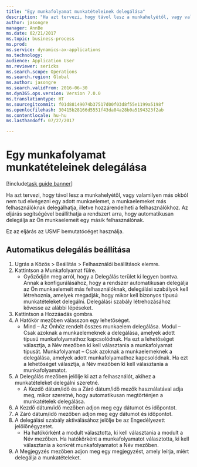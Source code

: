 ```yaml
--- 
title: "Egy munkafolyamat munkatételeinek delegálása"
description: "Ha azt tervezi, hogy távol lesz a munkahelyétől, vagy valamilyen más okból nem tud elvégezni egy adott munkaelemet, a munkaelemeket más felhasználóknak delegálhatja, illetve hozzárendelheti a felhasználókhoz."
author: jasongre
manager: AnnBe
ms.date: 02/21/2017
ms.topic: business-process
ms.prod: 
ms.service: dynamics-ax-applications
ms.technology: 
audience: Application User
ms.reviewer: sericks
ms.search.scope: Operations
ms.search.region: Global
ms.author: jasongre
ms.search.validFrom: 2016-06-30
ms.dyn365.ops.version: Version 7.0.0
ms.translationtype: HT
ms.sourcegitcommit: f01d88149074b37517d00f03d8f55e1199a5198f
ms.openlocfilehash: 30415b28166d5551f43da04a28b0a5194323f2ab
ms.contentlocale: hu-hu
ms.lasthandoff: 07/27/2017

---
```

# <a name="delegate-work-items-in-a-workflow"></a>Egy munkafolyamat munkatételeinek delegálása

[!include[task guide banner](../../includes/task-guide-banner.md)]

Ha azt tervezi, hogy távol lesz a munkahelyétől, vagy valamilyen más okból nem tud elvégezni egy adott munkaelemet, a munkaelemeket más felhasználóknak delegálhatja, illetve hozzárendelheti a felhasználókhoz. Az eljárás segítségével beállíthatja a rendszert arra, hogy automatikusan delegálja az Ön munkaelemeit egy másik felhasználónak.



Ez az eljárás az USMF bemutatócéget használja.


## <a name="set-up-automatic-delegation"></a>Automatikus delegálás beállítása
1. Ugrás a Közös > Beállítás > Felhasználói beállítások elemre.
2. Kattintson a Munkafolyamat fülre.
    * Győződjön meg arról, hogy a Delegálás terület ki legyen bontva.    Annak a konfigurálásához, hogy a rendszer automatikusan delegálja az Ön munkaelemeit más felhasználóknak, delegálási szabályok kell létrehoznia, amelyek megadják, hogy mikor kell bizonyos típusú munkatételeket delegálni. Delegálási szabály létrehozásához kövesse az alábbi lépéseket.  
3. Kattintson a Hozzáadás gombra.
4. A Hatókör mezőben válasszon egy lehetőséget.
    * Mind – Az Önhöz rendelt összes munkaelem delegálása.    Modul – Csak azoknak a munkaelemeknek a delegálása, amelyek adott típusú munkafolyamathoz kapcsolódnak. Ha ezt a lehetőséget választja, a Név mezőben ki kell választania a munkafolyamat típusát.    Munkafolyamat – Csak azoknak a munkaelemeknek a delegálása, amelyek adott munkafolyamathoz kapcsolódnak. Ha ezt a lehetőséget választja, a Név mezőben ki kell választania a munkafolyamatot.  
5. A Delegálás mezőben jelölje ki azt a felhasználót, akihez a munkatételeket delegálni szeretné.
    * A Kezdő dátum/idő és a Záró dátum/idő mezők használatával adja meg, mikor szeretné, hogy automatikusan megtörténjen a munkatételek delegálása.  
6. A Kezdő dátum/idő mezőben adjon meg egy dátumot és időpontot.
7. A Záró dátum/idő mezőben adjon meg egy dátumot és időpontot.
8. A delegálási szabály aktiválásához jelölje be az Engedélyezett jelölőnégyzetet.
    * Ha hatókörként a modult választotta, ki kell választania a modult a Név mezőben.    Ha hatókörként a munkafolyamatot választotta, ki kell választania a konkrét munkafolyamatot a Név mezőben.  
9. A Megjegyzés mezőben adjon meg egy megjegyzést, amely leírja, miért delegálja a munkatételeket.


